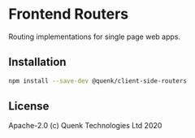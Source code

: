 # Frontend Routers

Routing implementations for single page web apps.

## Installation

```sh
npm install --save-dev @quenk/client-side-routers
```

## License

Apache-2.0 (c) Quenk Technologies Ltd 2020
